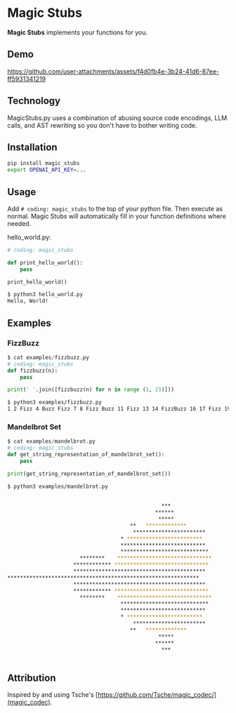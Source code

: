 # Magic Stubs

**Magic Stubs** implements your functions for you.

## Demo


https://github.com/user-attachments/assets/f4d0fb4e-3b24-41d6-87ee-ff5931341219


## Technology

MagicStubs.py uses a combination of abusing source code encodings, LLM calls, and AST rewriting so you don't have to bother writing code.

## Installation

```sh
pip install magic_stubs
export OPENAI_API_KEY=...
```

## Usage

Add `# coding: magic_stubs` to the top of your python file. Then execute as normal. Magic Stubs will automatically fill in your function definitions where needed.

hello_world.py:
```python
# coding: magic_stubs

def print_hello_world():
    pass

print_hello_world()
```

```sh
$ python3 hello_world.py 
Hello, World!
```

## Examples

### FizzBuzz

```python
$ cat examples/fizzbuzz.py 
# coding: magic_stubs
def fizzbuzz(n):
    pass

print(' '.join([fizzbuzz(n) for n in range (1, 21)]))
```

```sh
$ python3 examples/fizzbuzz.py 
1 2 Fizz 4 Buzz Fizz 7 8 Fizz Buzz 11 Fizz 13 14 FizzBuzz 16 17 Fizz 19 Buzz
```


### Mandelbrot Set

```python
$ cat examples/mandelbrot.py 
# coding: magic_stubs
def get_string_representation_of_mandelbrot_set():
    pass

print(get_string_representation_of_mandelbrot_set())
```

```sh
$ python3 examples/mandelbrot.py 
       
                                                                                
                                                 ***                            
                                               ******                           
                                                *****                           
                                       **   *************                       
                                        ***********************                 
                                    * ************************                  
                                    ***************************                 
                                    ****************************                
                       ********    ******************************               
                     ************ ******************************                
                     ******************************************                 
*************************************************************                   
                     ******************************************                 
                     ************ ******************************                
                       ********    ******************************               
                                    ****************************                
                                    ***************************                 
                                    * ************************                  
                                        ***********************                 
                                       **   *************                       
                                                *****                           
                                               ******                           
                                                 ***                            
        
```



## Attribution
Inspired by and using Tsche's [https://github.com/Tsche/magic_codec/](magic_codec).

